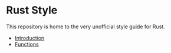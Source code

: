 # Rust Style
This repository is home to the very unofficial style guide for Rust.

* [Introduction](introduction.md)
* [Functions](function.md)
